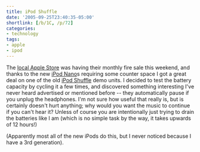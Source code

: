 ```yaml
---
title: iPod Shuffle
date: '2005-09-25T23:40:35-05:00'
shortlink: [/b/1C, /p/72]
categories:
- technology
tags:
- apple
- ipod
---
```

The [local Apple Store][] was having their monthly fire sale this weekend, and thanks to the new [iPod Nano][]s
requiring some counter space I got a great deal on one of the old [iPod Shuffle][] demo units.  I decided to test the
battery capacity by cycling it a few times, and discovered something interesting I've never heard advertised or
mentioned before -- they automatically pause if you unplug the headphones.  I'm not sure how useful that really is, but
is certainly doesn't hurt anything; why would you want the music to continue if you can't hear it?  Unless of course you
are intentionally just trying to drain the batteries like I am (which is no simple task by the way, it takes upwards of
12 hours!)

(Apparently most all of the new iPods do this, but I never noticed because I have a 3rd generation).

[local Apple Store]: http://www.apple.com/retail/saddlecreek/
[iPod Nano]: http://www.apple.com/ipodnano/
[iPod Shuffle]: http://www.apple.com/ipodshuffle/
